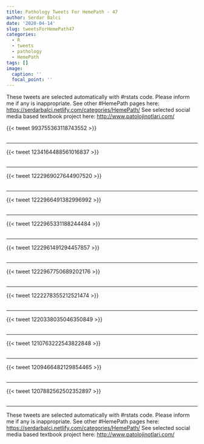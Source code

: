 ```yaml
---
title: Pathology Tweets For HemePath - 47
author: Serdar Balci
date: '2020-04-14'
slug: tweetsForHemePath47
categories:
  - R
  - tweets
  - pathology
  - HemePath
tags: []
image:
  caption: ''
  focal_point: ''
---
```



These tweets are selected automatically with #rstats code. Please inform me if any is inappropriate.
See other #HemePath pages here: https://serdarbalci.netlify.com/categories/HemePath/ 
See selected social media based textbook project here: http://www.patolojinotlari.com/

{{< tweet 993755363118743552 >}}
<br>
<br>
<hr>
{{< tweet 1234164488561016837 >}}
<br>
<br>
<hr>
{{< tweet 1222969027644907520 >}}
<br>
<br>
<hr>
{{< tweet 1222966491382996992 >}}
<br>
<br>
<hr>
{{< tweet 1222965331188244484 >}}
<br>
<br>
<hr>
{{< tweet 1222961491294457857 >}}
<br>
<br>
<hr>
{{< tweet 1222967750689202176 >}}
<br>
<br>
<hr>
{{< tweet 1222278355212521474 >}}
<br>
<br>
<hr>
{{< tweet 1220338035046350849 >}}
<br>
<br>
<hr>
{{< tweet 1210763222543822848 >}}
<br>
<br>
<hr>
{{< tweet 1209466482129854465 >}}
<br>
<br>
<hr>
{{< tweet 1207882562502352897 >}}
<br>
<br>
<hr>


These tweets are selected automatically with #rstats code. Please inform me if any is inappropriate.
See other #HemePath pages here: https://serdarbalci.netlify.com/categories/HemePath/ 
See selected social media based textbook project here: http://www.patolojinotlari.com/

